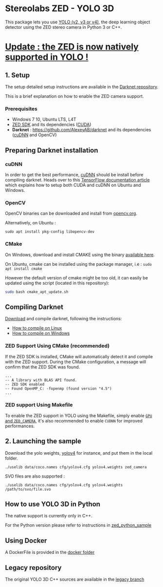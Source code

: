 # Stereolabs ZED - YOLO 3D

This package lets you use [YOLO (v2, v3 or v4)](http://pjreddie.com/darknet/yolo/), the deep learning object detector using the ZED stereo camera in Python 3 or C++.

# [Update : the ZED is now natively supported in YOLO !](https://github.com/AlexeyAB/darknet)

## 1. Setup

The setup detailed setup instructions are available in the [Darknet repository](https://github.com/AlexeyAB/darknet).

This is a brief explanation on how to enable the ZED camera support.

### Prerequisites

- Windows 7 10, Ubuntu LTS, L4T
- [ZED SDK](https://www.stereolabs.com/developers/) and its dependencies ([CUDA](https://developer.nvidia.com/cuda-downloads))
- **Darknet** : https://github.com/AlexeyAB/darknet and its dependencies ([cuDNN](https://developer.nvidia.com/cudnn) and OpenCV)

## Preparing Darknet installation

### cuDNN

In order to get the best performance, [cuDNN](https://developer.nvidia.com/cudnn) should be install before compiling darknet. Heads over to this [TensorFlow documentation article](https://www.tensorflow.org/install/gpu#install_cuda_with_apt) which explains how to setup both CUDA and cuDNN on Ubuntu and Windows.

### OpenCV

OpenCV binaries can be downloaded and install from [opencv.org](https://opencv.org/releases/).

Alternatively, on Ubuntu :

    sudo apt install pkg-config libopencv-dev

### CMake

On Windows, download and install CMAKE using the binary [available here](https://cmake.org/download/).

On Ubuntu, cmake can be installed using the package manager, i.e : `sudo apt install cmake`

However the default version of cmake might be too old, it can easily be updated using the script (located in this repository):

```bash
sudo bash cmake_apt_update.sh
```

## Compiling Darknet

[Download](https://github.com/AlexeyAB/darknet) and compile darknet, following the instructions:

- [How to compile on Linux](https://github.com/AlexeyAB/darknet#how-to-compile-on-linux)
- [How to compile on Windows](https://github.com/AlexeyAB/darknet#how-to-compile-on-windows-using-vcpkg)

### ZED Support Using CMake (recommended)

If the ZED SDK is installed, CMake will automatically detect it and compile with the ZED support. During the CMake configuration, a message will confirm that the ZED SDK was found.

    ...
    -- A library with BLAS API found.
    -- ZED SDK enabled
    -- Found OpenMP_C: -fopenmp (found version "4.5")
    ...


### ZED support Using Makefile

To enable the ZED support in YOLO using the Makefile, simply enable [`GPU` and `ZED_CAMERA`](https://github.com/AlexeyAB/darknet/blob/cce34712f6928495f1fbc5d69332162fc23491b9/Makefile#L8), it's also recommended to enable `CUDNN` for improved performances.

## 2. Launching the sample

Download the yolo weights, [yolov4](https://github.com/AlexeyAB/darknet/releases/download/darknet_yolo_v3_optimal/yolov4.weights) for instance, and put them in the local folder.


    ./uselib data/coco.names cfg/yolov4.cfg yolov4.weights zed_camera

SVO files are also supported :

    ./uselib data/coco.names cfg/yolov4.cfg yolov4.weights /path/to/svo/file.svo

## How to use YOLO 3D in Python

The native support is currently only in C++.

For the Python version please refer to instructions in [zed_python_sample](./zed_python_sample)

## Using Docker

A DockerFile is provided in the [docker folder](./docker)

## Legacy repository

The original YOLO 3D C++ sources are available in the [legacy branch](https://github.com/stereolabs/zed-yolo/tree/legacy)
